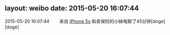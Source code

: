 layout: weibo
date: 2015-05-20 16:07:44
---
2015-05-20 16:07:44  &nbsp;&nbsp;&nbsp;&nbsp;&nbsp;&nbsp; 来自 <a href="sinaweibo://customweibosource" rel="nofollow">iPhone 5s</a>
和卖保险的小妹电聊了45分钟[doge][doge] ​​​
